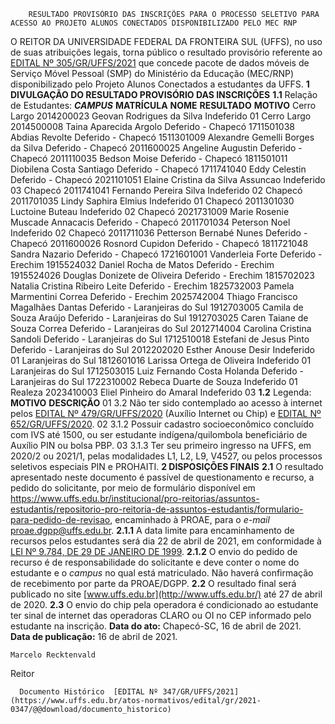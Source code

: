         RESULTADO PROVISÓRIO DAS INSCRIÇÕES PARA O PROCESSO SELETIVO PARA ACESSO AO PROJETO ALUNOS CONECTADOS DISPONIBILIZADO PELO MEC RNP  

 O REITOR DA UNIVERSIDADE FEDERAL DA FRONTEIRA SUL (UFFS), no uso de suas atribuições legais, torna público o resultado provisório referente ao [EDITAL Nº 305/GR/UFFS/2021](https://www.uffs.edu.br/atos-normativos/edital/gr/2021-0305) que concede pacote de dados móveis de Serviço Móvel Pessoal (SMP) do Ministério da Educação (MEC/RNP) disponibilizado pelo Projeto Alunos Conectados a estudantes da UFFS.     **1 DIVULGAÇÃO DO RESULTADO PROVISÓRIO DAS INSCRIÇÕES**   **1.1**  Relação de Estudantes:       ***CAMPUS***       **MATRÍCULA**     **NOME**     **RESULTADO**     **MOTIVO**      Cerro Largo   2014200023   Geovan Rodrigues da Silva   Indeferido   01     Cerro Largo   2014500008   Taina Aparecida Argolo   Deferido   -     Chapecó   1711501038   Abdias Revolte   Deferido   -     Chapecó   1511301009   Alexandre Gemelli Borges da Silva   Deferido   -     Chapecó   2011600025   Angeline Augustin   Deferido   -     Chapecó   2011110035   Bedson Moise   Deferido   -     Chapecó   1811501011   Diobilena Costa Santiago   Deferido   -     Chapecó   1711741040   Eddy Celestin   Deferido   -     Chapecó   2021101051   Elaine Cristina da Silva Assuncao   Indeferido   03     Chapecó   2011741041   Fernando Pereira Silva   Indeferido   02     Chapecó   2011701035   Lindy Saphira Elmius   Indeferido   01     Chapecó   2011301030   Luctoine Buteau   Indeferido   02     Chapecó   2021731009   Marie Rosenie Muscade Annacacis   Deferido   -     Chapecó   2011701034   Peterson Noel   Indeferido   02     Chapecó   2011711036   Petterson Bernabé Nunes   Deferido   -     Chapecó   2011600026   Rosnord Cupidon   Deferido   -     Chapecó   1811721048   Sandra Nazario   Deferido   -     Chapecó   1721601001   Vanderleia Forte   Deferido   -     Erechim   1915524032   Daniel Rocha de Matos   Deferido   -     Erechim   1915524026   Douglas Donizete de Oliveira   Deferido   -     Erechim   1815702023   Natalia Cristina Ribeiro Leite   Deferido   -     Erechim   1825732003   Pamela Marmentini Correa   Deferido   -     Erechim   2025742004   Thiago Francisco Magalhães Dantas   Deferido   -     Laranjeiras do Sul   1912703005   Camila de Souza Araújo   Deferido   -     Laranjeiras do Sul   1912703025   Caren Taiane de Souza Correa   Deferido   -     Laranjeiras do Sul   2012714004   Carolina Cristina Sandoli   Deferido   -     Laranjeiras do Sul   1712510018   Estefani de Jesus Pinto   Deferido   -     Laranjeiras do Sul   2012202020   Esther Anouse Desir   Indeferido   01     Laranjeiras do Sul   1812601016   Larissa Ortega de Oliveira   Indeferido   01     Laranjeiras do Sul   1712503015   Luiz Fernando Costa Holanda   Deferido   -     Laranjeiras do Sul   1722310002   Rebeca Duarte de Souza   Indeferido   01     Realeza   2023410003   Eliel Pinheiro do Amaral   Indeferido   03     **1.2**  Legenda:      **MOTIVO**     **DESCRIÇÃO**      01   3.2 Não ter sido contemplado ao acesso à internet pelos [EDITAL Nº 479/GR/UFFS/2020](https://www.uffs.edu.br/atos-normativos/edital/gr/2020-0479) (Auxílio Internet ou Chip) e [EDITAL Nº 652/GR/UFFS/2020](https://www.uffs.edu.br/atos-normativos/edital/gr/2020-0652).     02   3.1.2 Possuir cadastro socioeconômico concluído com IVS até 1500, ou ser estudante indígena/quilombola beneficiário de Auxílio PIN ou bolsa PBP.     03   3.1.3 Ter seu primeiro ingresso na UFFS, em 2020/2 ou 2021/1, pelas modalidades L1, L2, L9, V4527, ou pelos processos seletivos especiais PIN e PROHAITI.        **2 DISPOSIÇÕES FINAIS**   **2.1**  O resultado apresentado neste documento é passível de questionamento e recurso, a pedido do solicitante, por meio de formulário disponível em <https://www.uffs.edu.br/institucional/pro-reitorias/assuntos-estudantis/repositorio-pro-reitoria-de-assuntos-estudantis/formulario-para-pedido-de-revisao>, encaminhado à PROAE, para o *e-mail*  proae.dgpp@uffs.edu.br.  **2.1.1**  A data limite para encaminhamento de recursos pelos estudantes será dia 22 de abril de 2021, em conformidade à [LEI Nº 9.784, DE 29 DE JANEIRO DE 1999](http://www.planalto.gov.br/ccivil_03/leis/l9784.htm).  **2.1.2**  O envio do pedido de recurso é de responsabilidade do solicitante e deve conter o nome do estudante e o *campus*  no qual está matriculado. Não haverá confirmação de recebimento por parte da PROAE/DGPP.  **2.2**  O resultado final será publicado no site [www.uffs.edu.br](http://www.uffs.edu.br/) até 27 de abril de 2020.  **2.3**  O envio do chip pela operadora é condicionado ao estudante ter sinal de internet das operadoras CLARO ou OI no CEP informado pelo estudante na inscrição.        **Data do ato:** Chapecó-SC, 16 de abril de 2021.   
 **Data de publicação:**  16 de abril de 2021. 

    Marcelo Recktenvald   
 Reitor 

      Documento Histórico  [EDITAL Nº 347/GR/UFFS/2021](https://www.uffs.edu.br/atos-normativos/edital/gr/2021-0347/@@download/documento_historico)     
      